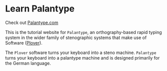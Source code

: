# Learn Palantype

Check out [Palantype.com](https://palantype.com)

This is the tutorial website for `Palantype`,
an orthography-based rapid typing system in the wider family of stenographic systems
that make use of Software ([Plover](https://www.openstenoproject.org/plover/)).

The `Plover` software turns your keyboard into a steno machine.
`Palantype` turns your keyboard into a palantype machine and is designed primarily for the German language.
